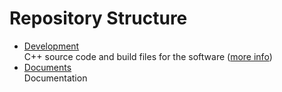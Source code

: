 # Repository Structure

- [Development](../Development)  
  C++ source code and build files for the software ([more info](../Development/README.md))
- [Documents](../Documents)  
  Documentation
